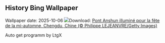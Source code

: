 ## History Bing Wallpaper
Wallpaper date: 2025-10-06
![](https://www.bing.com/th?id=OHR.AnshunBridge_FR-FR1659622087_UHD.jpg&w=1000)Download: [Pont Anshun illuminé pour la fête de la mi-automne, Chengdu, Chine (© Philippe LEJEANVRE/Getty Images)](https://www.bing.com/th?id=OHR.AnshunBridge_FR-FR1659622087_UHD.jpg)

Auto get programm by LtgX
